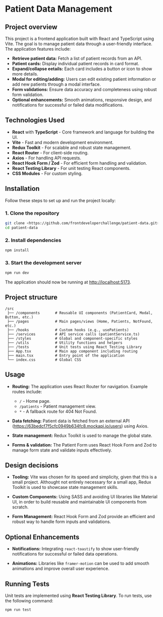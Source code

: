 # Patient Data Management

## Project overview

This project is a frontend application built with React and TypeScript using Vite. The goal is to manage patient data through a user-friendly interface. The application features include:

- **Retrieve patient data:** Fetch a list of patient records from an API.
- **Patient cards:** Display individual patient records in card format.
- **Expand/collapse eetails:** Each card includes a button or icon to show more details.
- **Modal for editing/adding:** Users can edit existing patient information or add new patients through a modal interface.
- **Form validations:** Ensure data accuracy and completeness using robust form validation.
- **Optional enhancements:** Smooth animations, responsive design, and notifications for successful or failed data modifications.

## Technologies Used

- **React** with **TypeScript** - Core framework and language for building the UI.
- **Vite** - Fast and modern development environment.
- **Redux Toolkit** - For scalable and robust state management.
- **React Router** - For client-side routing.
- **Axios** - For handling API requests.
- **React Hook Form / Zod** - For efficient form handling and validation.
- **React Testing Library** - For unit testing React components.
- **CSS Modules** - For custom styling.

## Installation

Follow these steps to set up and run the project locally:

### 1. Clone the repository

```sh
git clone <https://github.com/frontdeveloperchallenge/patient-data.git>
cd patient-data
```

### 2. Install dependencies

```sh
npm install
```

### 3. Start the development server

```sh
npm run dev
```

The application should now be running at [http://localhost:5173](http://localhost:5173).

## Project structure

```
/src
 ├── /components       # Reusable UI components (PatientCard, Modal, Button, etc.)
 ├── /pages            # Main pages/views (Home, Patients, NotFound, etc.)
 ├── /hooks            # Custom hooks (e.g., usePatients)
 ├── /services         # API service calls (patientService.ts)
 ├── /styles           # Global and component-specific styles
 ├── /utils            # Utility functions and helpers
 ├── /tests            # Unit tests using React Testing Library
 ├── App.tsx           # Main app component including routing
 ├── main.tsx          # Entry point of the application
 └── index.css         # Global CSS
```

## Usage

- **Routing:**
The application uses React Router for navigation. Example routes include:
  - `/` - Home page.
  - `/patients` - Patient management view.
  - `*` - A fallback route for 404 Not Found.

- **Data fetching:**
  Patient data is fetched from an external API (https://63bedcf7f5cfc0949b634fc8.mockapi.io/users) using Axios.

- **State management:**
  Redux Toolkit is used to manage the global state.

- **Forms & validation:**
  The Patient Form uses React Hook Form and Zod to manage form state and validate inputs effectively.

## Design decisions

- **Tooling:**
  Vite was chosen for its speed and simplicity, given that this is a small project. Althought not entirely necessary for a small app, Redux Toolkit is used to showcase state management skills.

- **Custom Components:**
  Using SASS and avoiding UI libraries like Material UI, in order to build reusable and maintainable UI components from scratch.

- **Form Management:**
  React Hook Form and Zod provide an efficient and robust way to handle form inputs and validations.

## Optional Enhancements

- **Notifications:**
  Integrating `react-toastify` to show user-friendly notifications for successful or failed data operations.

- **Animations:**
  Libraries like `framer-motion` can be used to add smooth animations and improve overall user experience.

## Running Tests

Unit tests are implemented using **React Testing Library**. To run tests, use the following command:

```sh
npm run test
```
